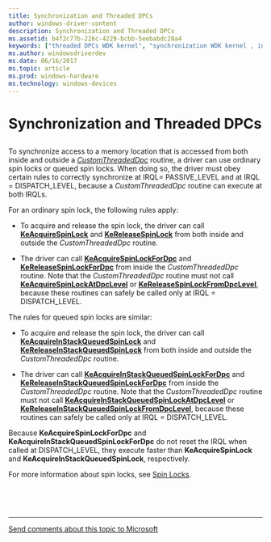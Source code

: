 ```yaml
---
title: Synchronization and Threaded DPCs
author: windows-driver-content
description: Synchronization and Threaded DPCs
ms.assetid: b4f2c77b-226c-4229-bcbb-5eebabdc28a4
keywords: ["threaded DPCs WDK kernel", "synchronization WDK kernel , interrupts", "queued spin locks WDK kernel"]
ms.author: windowsdriverdev
ms.date: 06/16/2017
ms.topic: article
ms.prod: windows-hardware
ms.technology: windows-devices
---
```


# Synchronization and Threaded DPCs


## <a href="" id="ddk-synchronization-and-threaded-dpcs-kg"></a>


To synchronize access to a memory location that is accessed from both inside and outside a [*CustomThreadedDpc*](https://msdn.microsoft.com/library/windows/hardware/ff542976) routine, a driver can use ordinary spin locks or queued spin locks. When doing so, the driver must obey certain rules to correctly synchronize at IRQL= PASSIVE\_LEVEL and at IRQL = DISPATCH\_LEVEL, because a *CustomThreadedDpc* routine can execute at both IRQLs.

For an ordinary spin lock, the following rules apply:

-   To acquire and release the spin lock, the driver can call [**KeAcquireSpinLock**](https://msdn.microsoft.com/library/windows/hardware/ff551917) and [**KeReleaseSpinLock**](https://msdn.microsoft.com/library/windows/hardware/ff553145) from both inside and outside the *CustomThreadedDpc* routine.

-   The driver can call [**KeAcquireSpinLockForDpc**](https://msdn.microsoft.com/library/windows/hardware/ff551923) and [**KeReleaseSpinLockForDpc**](https://msdn.microsoft.com/library/windows/hardware/ff553148) from inside the *CustomThreadedDpc* routine. Note that the *CustomThreadedDpc* routine must not call [**KeAcquireSpinLockAtDpcLevel**](https://msdn.microsoft.com/library/windows/hardware/ff551921) or [**KeReleaseSpinLockFromDpcLevel**](https://msdn.microsoft.com/library/windows/hardware/ff553150), because these routines can safely be called only at IRQL = DISPATCH\_LEVEL.

The rules for queued spin locks are similar:

-   To acquire and release the spin lock, the driver can call [**KeAcquireInStackQueuedSpinLock**](https://msdn.microsoft.com/library/windows/hardware/ff551899) and [**KeReleaseInStackQueuedSpinLock**](https://msdn.microsoft.com/library/windows/hardware/ff553130) from both inside and outside the *CustomThreadedDpc* routine.

-   The driver can call [**KeAcquireInStackQueuedSpinLockForDpc**](https://msdn.microsoft.com/library/windows/hardware/ff551912) and [**KeReleaseInStackQueuedSpinLockForDpc**](https://msdn.microsoft.com/library/windows/hardware/ff553133) from inside the *CustomThreadedDpc* routine. Note that the *CustomThreadedDpc* routine must not call [**KeAcquireInStackQueuedSpinLockAtDpcLevel**](https://msdn.microsoft.com/library/windows/hardware/ff551908) or [**KeReleaseInStackQueuedSpinLockFromDpcLevel**](https://msdn.microsoft.com/library/windows/hardware/ff553137), because these routines can safely be called only at IRQL = DISPATCH\_LEVEL.

Because **KeAcquireSpinLockForDpc** and **KeAcquireInStackQueuedSpinLockForDpc** do not reset the IRQL when called at DISPATCH\_LEVEL, they execute faster than **KeAcquireSpinLock** and **KeAcquireInStackQueuedSpinLock**, respectively.

For more information about spin locks, see [Spin Locks](spin-locks.md).

 

 


--------------------
[Send comments about this topic to Microsoft](mailto:wsddocfb@microsoft.com?subject=Documentation%20feedback%20%5Bkernel\kernel%5D:%20Synchronization%20and%20Threaded%20DPCs%20%20RELEASE:%20%286/14/2017%29&body=%0A%0APRIVACY%20STATEMENT%0A%0AWe%20use%20your%20feedback%20to%20improve%20the%20documentation.%20We%20don't%20use%20your%20email%20address%20for%20any%20other%20purpose,%20and%20we'll%20remove%20your%20email%20address%20from%20our%20system%20after%20the%20issue%20that%20you're%20reporting%20is%20fixed.%20While%20we're%20working%20to%20fix%20this%20issue,%20we%20might%20send%20you%20an%20email%20message%20to%20ask%20for%20more%20info.%20Later,%20we%20might%20also%20send%20you%20an%20email%20message%20to%20let%20you%20know%20that%20we've%20addressed%20your%20feedback.%0A%0AFor%20more%20info%20about%20Microsoft's%20privacy%20policy,%20see%20http://privacy.microsoft.com/default.aspx. "Send comments about this topic to Microsoft")


